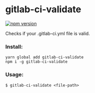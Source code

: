 # gitlab-ci-validate

[![npm version](https://badge.fury.io/js/gitlab-ci-validate.svg)](https://badge.fury.io/js/gitlab-ci-validate)

Checks if your .gitlab-ci.yml file is valid.

### Install:
```
yarn global add gitlab-ci-validate
npm i -g gitlab-ci-validate
```

### Usage:
```
$ gitlab-ci-validate <file-path>
```
